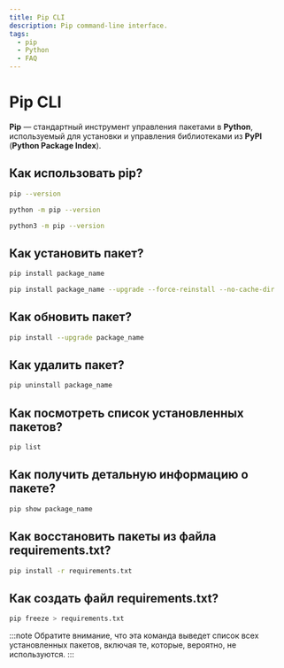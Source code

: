 ```yaml
---
title: Pip CLI
description: Pip command-line interface.
tags:
  - pip
  - Python
  - FAQ
---
```


# Pip CLI

**Pip** — стандартный инструмент управления пакетами в **Python**, используемый для установки и управления библиотеками из **PyPI** (**Python Package Index**).

## Как использовать pip?

```bash
pip --version
```

```bash
python -m pip --version
```

```bash
python3 -m pip --version
```

## Как установить пакет?

```bash
pip install package_name
```

```bash
pip install package_name --upgrade --force-reinstall --no-cache-dir
```

## Как обновить пакет?

```bash
pip install --upgrade package_name
```

## Как удалить пакет?

```bash
pip uninstall package_name
```

## Как посмотреть список установленных пакетов?

```bash
pip list
```

## Как получить детальную информацию о пакете?

```bash
pip show package_name
```

## Как восстановить пакеты из файла requirements.txt?

```bash
pip install -r requirements.txt
```

## Как создать файл requirements.txt?

```bash
pip freeze > requirements.txt
```

:::note
Обратите внимание, что эта команда выведет список всех установленных пакетов, включая те, которые, вероятно, не используются.
:::
